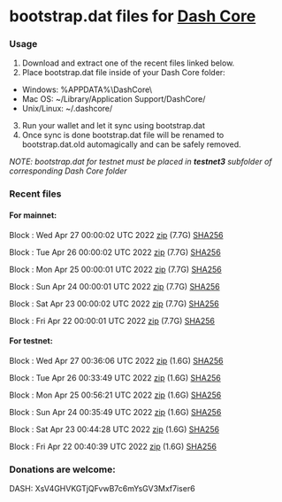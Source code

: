 # bootstrap.dat files for [Dash Core](https://github.com/dashpay/dash)

### Usage

1. Download and extract one of the recent files linked below.
2. Place bootstrap.dat file inside of your Dash Core folder:
 - Windows: %APPDATA%\DashCore\
 - Mac OS: ~/Library/Application Support/DashCore/
 - Unix/Linux: ~/.dashcore/
3. Run your wallet and let it sync using bootstrap.dat
4. Once sync is done bootstrap.dat file will be renamed to bootstrap.dat.old automagically and can be safely removed.

_NOTE: bootstrap.dat for testnet must be placed in **testnet3** subfolder of corresponding Dash Core folder_

### Recent files

#### For mainnet:

Block [](https://insight.dash.org/insight/block/): Wed Apr 27 00:00:02 UTC 2022 [zip](https://dash-bootstrap.ams3.digitaloceanspaces.com/mainnet/2022-04-27/bootstrap.dat.zip) (7.7G) [SHA256](https://dash-bootstrap.ams3.digitaloceanspaces.com/mainnet/2022-04-27/sha256.txt)

Block [](https://insight.dash.org/insight/block/): Tue Apr 26 00:00:02 UTC 2022 [zip](https://dash-bootstrap.ams3.digitaloceanspaces.com/mainnet/2022-04-26/bootstrap.dat.zip) (7.7G) [SHA256](https://dash-bootstrap.ams3.digitaloceanspaces.com/mainnet/2022-04-26/sha256.txt)

Block [](https://insight.dash.org/insight/block/): Mon Apr 25 00:00:01 UTC 2022 [zip](https://dash-bootstrap.ams3.digitaloceanspaces.com/mainnet/2022-04-25/bootstrap.dat.zip) (7.7G) [SHA256](https://dash-bootstrap.ams3.digitaloceanspaces.com/mainnet/2022-04-25/sha256.txt)

Block [](https://insight.dash.org/insight/block/): Sun Apr 24 00:00:01 UTC 2022 [zip](https://dash-bootstrap.ams3.digitaloceanspaces.com/mainnet/2022-04-24/bootstrap.dat.zip) (7.7G) [SHA256](https://dash-bootstrap.ams3.digitaloceanspaces.com/mainnet/2022-04-24/sha256.txt)

Block [](https://insight.dash.org/insight/block/): Sat Apr 23 00:00:02 UTC 2022 [zip](https://dash-bootstrap.ams3.digitaloceanspaces.com/mainnet/2022-04-23/bootstrap.dat.zip) (7.7G) [SHA256](https://dash-bootstrap.ams3.digitaloceanspaces.com/mainnet/2022-04-23/sha256.txt)

Block [](https://insight.dash.org/insight/block/): Fri Apr 22 00:00:01 UTC 2022 [zip](https://dash-bootstrap.ams3.digitaloceanspaces.com/mainnet/2022-04-22/bootstrap.dat.zip) (7.7G) [SHA256](https://dash-bootstrap.ams3.digitaloceanspaces.com/mainnet/2022-04-22/sha256.txt)


#### For testnet:

Block [](https://testnet-insight.dashevo.org/insight/block/): Wed Apr 27 00:36:06 UTC 2022 [zip](https://dash-bootstrap.ams3.digitaloceanspaces.com/testnet/2022-04-27/bootstrap.dat.zip) (1.6G) [SHA256](https://dash-bootstrap.ams3.digitaloceanspaces.com/testnet/2022-04-27/sha256.txt)

Block [](https://testnet-insight.dashevo.org/insight/block/): Tue Apr 26 00:33:49 UTC 2022 [zip](https://dash-bootstrap.ams3.digitaloceanspaces.com/testnet/2022-04-26/bootstrap.dat.zip) (1.6G) [SHA256](https://dash-bootstrap.ams3.digitaloceanspaces.com/testnet/2022-04-26/sha256.txt)

Block [](https://testnet-insight.dashevo.org/insight/block/): Mon Apr 25 00:56:21 UTC 2022 [zip](https://dash-bootstrap.ams3.digitaloceanspaces.com/testnet/2022-04-25/bootstrap.dat.zip) (1.6G) [SHA256](https://dash-bootstrap.ams3.digitaloceanspaces.com/testnet/2022-04-25/sha256.txt)

Block [](https://testnet-insight.dashevo.org/insight/block/): Sun Apr 24 00:35:49 UTC 2022 [zip](https://dash-bootstrap.ams3.digitaloceanspaces.com/testnet/2022-04-24/bootstrap.dat.zip) (1.6G) [SHA256](https://dash-bootstrap.ams3.digitaloceanspaces.com/testnet/2022-04-24/sha256.txt)

Block [](https://testnet-insight.dashevo.org/insight/block/): Sat Apr 23 00:44:28 UTC 2022 [zip](https://dash-bootstrap.ams3.digitaloceanspaces.com/testnet/2022-04-23/bootstrap.dat.zip) (1.6G) [SHA256](https://dash-bootstrap.ams3.digitaloceanspaces.com/testnet/2022-04-23/sha256.txt)

Block [](https://testnet-insight.dashevo.org/insight/block/): Fri Apr 22 00:40:39 UTC 2022 [zip](https://dash-bootstrap.ams3.digitaloceanspaces.com/testnet/2022-04-22/bootstrap.dat.zip) (1.6G) [SHA256](https://dash-bootstrap.ams3.digitaloceanspaces.com/testnet/2022-04-22/sha256.txt)


### Donations are welcome:

DASH: XsV4GHVKGTjQFvwB7c6mYsGV3Mxf7iser6
